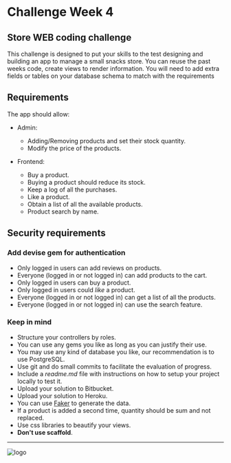 # Challenge Week 4

## Store WEB coding challenge

This challenge is designed to put your skills to the test designing and building an app to manage a small snacks store. You can reuse the past weeks code, create views to render information.
You will need to add extra fields or tables on your database schema to match with the requirements

## Requirements

The app should allow:

* Admin:
  * Adding/Removing products and set their stock quantity.
  * Modify the price of the products.

* Frontend:
  * Buy a product.
  * Buying a product should reduce its stock.
  * Keep a log of all the purchases.
  * Like a product.
  * Obtain a list of all the available products.
  * Product search by name.

## Security requirements

### Add devise gem for authentication

* Only logged in users can add reviews on products.
* Everyone (logged in or not logged in) can add products to the cart.
* Only logged in  users can buy a product.
* Only logged in users could *like* a product.
* Everyone (logged in or not logged in) can get a list of all the products.
* Everyone (logged in or not logged in) can use the search feature.

### Keep in mind

* Structure your controllers by roles.
* You can use any gems you like as long as you can justify their use.
* You may use any kind of database you like, our recommendation is to use PostgreSQL.
* Use git and do small commits to facilitate the evaluation of progress.
* Include a *readme.md* file with instructions on how to setup your project locally to test it.
* Upload your solution to Bitbucket.
* Upload your solution to Heroku.
* You can use [Faker](https://github.com/faker-ruby/faker) to generate the data.
* If a product is added a second time, quantity should be sum and not replaced.
* Use css libraries to beautify your views.
* **Don't use scaffold**.
  
<hr/>

![logo](https://cdn-assets-cloud.frontify.com/s3/frontify-cloud-files-us/eyJwYXRoIjoiZnJvbnRpZnlcL2FjY291bnRzXC9kYlwvMTcwODAwXC9wcm9qZWN0c1wvMjA4ODIwXC9hc3NldHNcLzA3XC80NTQ2OTk2XC9mY2UwOTQ5ZjhkMzZhMWRhNmQ5YzYyMWE2Zjg3YjEwYS0xNTk0ODYwMDIzLnBuZyJ9:frontify:mJqQOmVZ9oqFYzejiZy5xX9TWc5XwEbLlGNN7-ooJ7s?width=200)